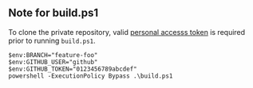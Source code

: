 
## Note for build.ps1

To clone the private repository, valid [personal accesss token](https://github.com/settings/tokens) is required prior to running ``build.ps1``.

```
$env:BRANCH="feature-foo"
$env:GITHUB_USER="github"
$env:GITHUB_TOKEN="0123456789abcdef"
powershell -ExecutionPolicy Bypass .\build.ps1
```
